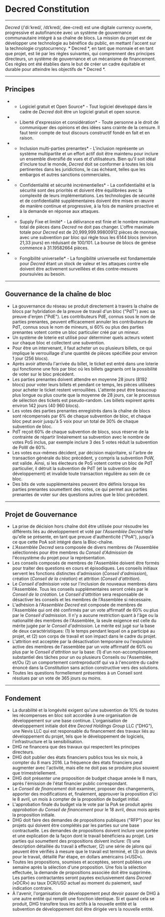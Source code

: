 #  **<i class="fa fa-gavel"></i> Decred Constitution**

---

*Decred* (/ˈdi:ˈkred/, /dɪˈkred/, dee-cred) est une digitale currency ouverte, progressive et autofinancée avec un système de gouvernance communautaire intégré à sa chaîne de blocs. La mission du projet est de développer une technologie au bénéfice du public, en mettant l'accent sur la technologie cryptocurrency. * Decred *, en tant que monnaie et en tant que projet, est lié par les règles suivantes, qui comprennent des principes directeurs, un système de gouvernance et un mécanisme de financement. Ces règles ont été établies dans le but de créer un cadre équitable et durable pour atteindre les objectifs de * Decred *.

---

## Principes

* * Logiciel gratuit et Open Source* - Tout logiciel développé dans le cadre de *Decred* doit être un logiciel gratuit et open source.
* * Liberté d'expression et considération* - Toute personne a le droit de communiquer des opinions et des idées sans crainte de la censure. Il faut tenir compte de tout discours constructif fondé en fait et en raison.
* * Inclusion multi-parties prenantes* - L'inclusion représente un système multipartite et un effort actif doit être maintenu pour inclure un ensemble diversifié de vues et d'utilisateurs. Bien qu'il soit idéal d'inclure tout le monde, *Decred* doit se conformer à toutes les lois pertinentes dans les juridictions, le cas échéant, telles que les embargos et autres sanctions commerciales.
* * Confidentialité et sécurité incrémentielles* - La confidentialité et la sécurité sont des priorités et doivent être équilibrées avec la complexité de leurs implémentations. Les technologies de sécurité et de confidentialité supplémentaires doivent être mises en œuvre de manière continue et progressive, à la fois de manière proactive et à la demande en réponse aux attaques.
* * Supply Fixe et limité* - La délivrance est finie et le nombre maximum total de pièces dans *Decred* ne doit pas changer. L'offre maximale totale pour *Decred* est de 20,999,999.99800912 pièces de monnaie, avec une subvention par bloc qui règle tous les 6144 blocs (environ 21,33 jours) en réduisant de 100/101. La bourse de blocs de genèse commence à 31.19582664 pièces.
* * Fongibilité universelle* - La fongibilité universelle est fondamentale pour *Decred* étant un stock de valeur et les attaques contre elle doivent être activement surveillées et des contre-mesures poursuivies au besoin.

---

## Gouvernance de la chaîne de bloc

* La gouvernance du réseau se produit directement à travers la chaîne de blocs par hybridation de la preuve de travail d'un bloc ("PdT") avec sa preuve d'enjen ("PdE"). Les contributeurs PdE, connus sous le nom de parties prenantes, peuvent efficacement annuler les contributeurs de PdT, connus sous le nom de mineurs, si 60% ou plus des parties prenantes votent contre un bloc particulier créé par un mineur.
* Un système de loterie est utilisé pour déterminer quels acteurs votent sur chaque bloc et collectent une subvention.
* Pour être un intervenant, il faut acheter un ou plusieurs billets, ce qui implique le verrouillage d'une quantité de pièces spécifiée pour environ 1 jour (256 blocs).
* Après avoir attendu l'arrivée du billet, le ticket est entré dans une loterie qui fonctionne une fois par bloc où les billets gagnants ont la possibilité de voter sur le bloc précédent.
* Les parties prenantes doivent attendre en moyenne 28 jours (8192 blocs) pour voter leurs billets et pendant ce temps, les pièces utilisées pour acheter le ticket restent verrouillées. L'attente peut être beaucoup plus longue ou plus courte que la moyenne de 28 jours, car le processus de sélection des tickets est pseudo-random. Les billets expirent après environ 142 jours (40 960 blocs).
* Les votes des parties prenantes enregistrés dans la chaîne de blocs sont récompensés par 6% de chaque subvention de bloc, et chaque bloc peut avoir jusqu'à 5 voix pour un total de 30% de chaque subvention de bloc.
* PdT reçoit 60% de chaque subvention de blocs, sous réserve de la contrainte de répartir linéairement sa subvention avec le nombre de votes PoS inclus, par exemple inclure 3 des 5 votes réduit la subvention de PoW de 60%.
* Les votes eux-mêmes décident, par décision majoritaire, si l'arbre de transaction générale du bloc précédent, y compris la subvention PoW, est valide. Ainsi, si les électeurs de PoS votent contre un bloc de PdT particulier, il détruit la subvention de PdT (et la subvention de développement) et invalide toute transaction régulière au sein de ce bloc.
* Des bits de vote supplémentaires peuvent être définis lorsque les parties prenantes soumettent des votes, ce qui permet aux parties prenantes de voter sur des questions autres que le bloc précédent.

---

## Projet de Gouvernance

* La prise de décision hors chaîne doit être utilisée pour résoudre les différents liés au développement et voté par *l'Assemblée Decred* telle qu'elle se présente, en tant que preuve d'authenticité ("PoA"), jusqu'à ce que cette PoA soit intégré dans la Bloc-chaîne.
* *L'Assemblée Decred* sera composée de divers membres de l'Assemblée sélectionnés pour être membres du *Conseil d'Admission* de l'écosystème du projet pour la représentation.
* Les conseils composés de membres de l'Assemblée doivent être formés pour traiter des questions en cours et épisodiques. Les conseils initiaux servent les fonctions distinctes d'admission (*Conseil d'admission*), création (*Conseil de la création*) et attrition (*Conseil d'attrition*).
* Le *Conseil d'admission* vote sur l'inclusion de nouveaux membres dans l'Assemblée. Tous les conseils supplémentaires seront créés par le *Conseil de la création*. Le *Conseil d'attrition* sera responsable de désactiver les conseils et les membres de l'Assemblée si nécessaire.
* L'adhésion à *l'Assemblée Decred* est composée de membres de l'Assemblée qui ont été confirmés par un vote affirmatif de 60% ou plus par le *Conseil d'admission*. Il n'y a aucune restriction quant à l'âge ou la nationalité des membres de l'Assemblée, la seule exigence est celle du mérite jugée par *le Conseil d'admission*. Le mérite est jugé sur la base de deux caractéristiques: (1) le temps pendant lequel on a participé au projet, et (2) son corps de travail et son impact dans le cadre du projet.
* L'attrition est acceptée par la désactivation temporaire ou l'expulsion active des membres de l'assemblée par un vote affirmatif de 60% ou plus par le *Conseil d'attrition* sur la base: (1) d'un non-accomplissement substantiel des tâches pour un ou plusieurs Conseils ou l'Assemblée, et/Ou (2) un comportement contreproductif qui va à l'encontre du cadre énoncé dans la Constitution sans action constructive vers des solutions.
* Toutes les questions formellement présentées à un Conseil sont résolues par un vote de 365 jours ou moins.

---

## Fondement

* La durabilité et la longévité exigent qu'une subvention de 10% de toutes les récompenses en bloc soit accordée à une organisation de développement sur une base continue. L'organisation de développement initiale doit être *Decred Holdings Group* LLC ("DHG"), une Nevis LLC qui est responsable du financement des travaux liés au développement du projet, tels que le développement de logiciels, l'infrastructure et la sensibilisation.
* DHG ne financera que des travaux qui respectent les principes directeurs.
* DHG doit publier des états financiers publics tous les six mois, à compter du 8 mars 2016. La fréquence des états financiers peut augmenter avec l'activité, mais elle ne doit pas se produire plus souvent que trimestriellement.
* DHG doit présenter une proposition de budget chaque année le 8 mars, après l'émission de l'état financier public correspondant.
* Le *Conseil de financement* doit examiner, proposer des changements, apporter des modifications et, finalement, approuver la proposition d'ici le 8 avril, un mois à compter de la proposition de budget initial.
* L'approbation finale du budget via le vote par la PoA se produit après *approbation du Conseil de financement* pour le 18 avril, deux mois après la proposition initiale.
* DHG doit faire des demandes de propositions publiques ("RFP") pour les projets qui doivent être complétés par les parties sur une base contractuelle. Les demandes de propositions doivent inclure une portée et une explication de la façon dont le travail bénéficiera au projet. Les parties qui soumettent des propositions doivent inclure: (1) une description détaillée du travail à effectuer, (2) une série de jalons qui peuvent être vérifiés à mesure que le travail est terminé, et (3) un devis pour le travail, détaillé Par étape, en dollars américains («USD»).
* Toutes les propositions, soumises et acceptées, seront publiées une semaine après la sélection d'une proposition. Une fois la sélection effectuée, la demande de propositions associée doit être supprimée. Les parties contractantes seront payées exclusivement dans *Decred* («DCR») au taux DCR/USD actuel au moment du paiement, sauf indication contraire.
* À l'avenir, l'organisation de développement peut devoir passer de DHG à une autre entité qui remplit une fonction identique. Si et quand cela se produit, DHG transfère tous les actifs à la nouvelle entité et la subvention de développement doit être dirigée vers la nouvelle entité.